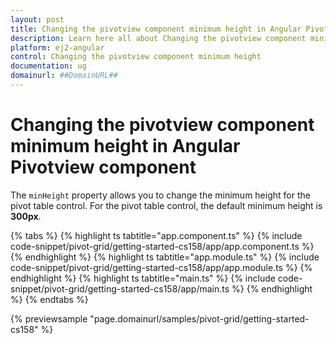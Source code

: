```yaml
---
layout: post
title: Changing the pivotview component minimum height in Angular Pivotview component | Syncfusion
description: Learn here all about Changing the pivotview component minimum height in Syncfusion Angular Pivotview component of Syncfusion Essential JS 2 and more.
platform: ej2-angular
control: Changing the pivotview component minimum height 
documentation: ug
domainurl: ##DomainURL##
---
```


# Changing the pivotview component minimum height in Angular Pivotview component

The `minHeight` property allows you to change the minimum height for the pivot table control. For the pivot table control, the default minimum height is **300px**.

{% tabs %}
{% highlight ts tabtitle="app.component.ts" %}
{% include code-snippet/pivot-grid/getting-started-cs158/app/app.component.ts %}
{% endhighlight %}
{% highlight ts tabtitle="app.module.ts" %}
{% include code-snippet/pivot-grid/getting-started-cs158/app/app.module.ts %}
{% endhighlight %}
{% highlight ts tabtitle="main.ts" %}
{% include code-snippet/pivot-grid/getting-started-cs158/app/main.ts %}
{% endhighlight %}
{% endtabs %}
  
{% previewsample "page.domainurl/samples/pivot-grid/getting-started-cs158" %}